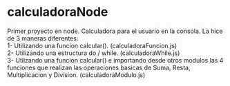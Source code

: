 # calculadoraNode

Primer proyecto en node. Calculadora para el usuario en la consola. La hice de 3 maneras diferentes:    
1- Utilizando una funcion calcular().   (calculadoraFuncion.js)     
  2- Utilizando una estructura do / while.   (calculadoraWhile.js)     
  3- Utilzando una funcion calcular() e importando desde otros modulos las 4 funciones que realizan las operaciones basicas de Suma, Resta, Multiplicacion y Division. (calculadoraModulo.js)     
